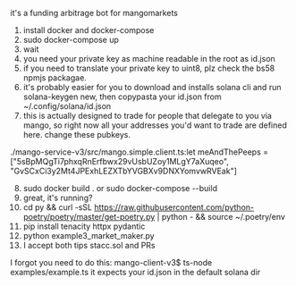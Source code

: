 it's a funding arbitrage bot for mangomarkets



1. install docker and docker-compose
2. sudo docker-compose up 
3. wait
4. you need your private key as machine readable in the root as id.json
5. if you need to translate your private key to uint8, plz check the bs58 npmjs packagae.
6. it's probably easier for you to download and installs solana cli and run solana-keygen new, then copypasta your id.json from ~/.config/solana/id.json
7. this is actually designed to trade for people that delegate to you via mango, so right now all your addresses you'd want to trade are defined here. change these pubkeys.

./mango-service-v3/src/mango.simple.client.ts:let meAndThePeeps = ["5sBpMQgTi7phxqRnErfbwx29vUsbUZoy1MLgY7aXuqeo", "GvSCxCi3y2Mt4JPExhLEZXTbYVGBXv9DNXYomvwRVEak"]

8. sudo docker build . or sudo docker-compose --build
9. great, it's running?
10. cd py && curl -sSL https://raw.githubusercontent.com/python-poetry/poetry/master/get-poetry.py | python - && source ~/.poetry/env
11. pip install tenacity httpx pydantic 
12. python example3_market_maker.py
13. I accept both tips stacc.sol and PRs



I forgot you need to do this: mango-client-v3$ ts-node examples/example.ts  it expects your id.json in the default solana dir
